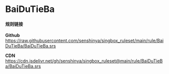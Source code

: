 # BaiDuTieBa

#### 规则链接

**Github**
https://raw.githubusercontent.com/senshinya/singbox_ruleset/main/rule/BaiDuTieBa/BaiDuTieBa.srs

**CDN**
https://cdn.jsdelivr.net/gh/senshinya/singbox_ruleset@main/rule/BaiDuTieBa/BaiDuTieBa.srs
